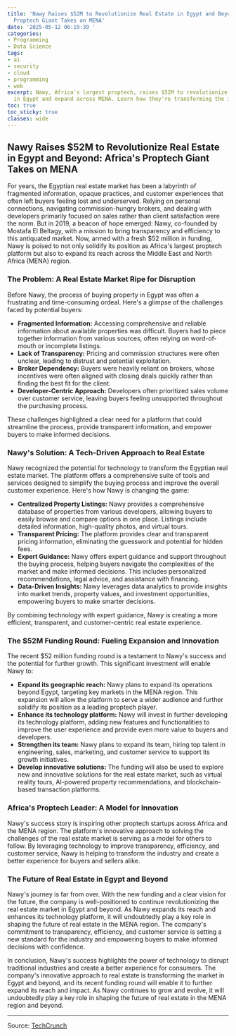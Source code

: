 ```yaml
---
title: 'Nawy Raises $52M to Revolutionize Real Estate in Egypt and Beyond: Africa''s
  Proptech Giant Takes on MENA'
date: '2025-05-12 06:19:39 '
categories:
- Programming
- Data Science
tags:
- ai
- security
- cloud
- programming
- web
excerpt: Nawy, Africa's largest proptech, raises $52M to revolutionize real estate
  in Egypt and expand across MENA. Learn how they're transforming the industry.
toc: true
toc_sticky: true
classes: wide
---
```


## Nawy Raises $52M to Revolutionize Real Estate in Egypt and Beyond: Africa's Proptech Giant Takes on MENA

For years, the Egyptian real estate market has been a labyrinth of fragmented information, opaque practices, and customer experiences that often left buyers feeling lost and underserved. Relying on personal connections, navigating commission-hungry brokers, and dealing with developers primarily focused on sales rather than client satisfaction were the norm. But in 2019, a beacon of hope emerged: Nawy, co-founded by Mostafa El Beltagy, with a mission to bring transparency and efficiency to this antiquated market. Now, armed with a fresh $52 million in funding, Nawy is poised to not only solidify its position as Africa's largest proptech platform but also to expand its reach across the Middle East and North Africa (MENA) region.

### The Problem: A Real Estate Market Ripe for Disruption

Before Nawy, the process of buying property in Egypt was often a frustrating and time-consuming ordeal. Here's a glimpse of the challenges faced by potential buyers:

*   **Fragmented Information:** Accessing comprehensive and reliable information about available properties was difficult. Buyers had to piece together information from various sources, often relying on word-of-mouth or incomplete listings.
*   **Lack of Transparency:** Pricing and commission structures were often unclear, leading to distrust and potential exploitation.
*   **Broker Dependency:** Buyers were heavily reliant on brokers, whose incentives were often aligned with closing deals quickly rather than finding the best fit for the client.
*   **Developer-Centric Approach:** Developers often prioritized sales volume over customer service, leaving buyers feeling unsupported throughout the purchasing process.

These challenges highlighted a clear need for a platform that could streamline the process, provide transparent information, and empower buyers to make informed decisions.

### Nawy's Solution: A Tech-Driven Approach to Real Estate

Nawy recognized the potential for technology to transform the Egyptian real estate market. The platform offers a comprehensive suite of tools and services designed to simplify the buying process and improve the overall customer experience. Here's how Nawy is changing the game:

*   **Centralized Property Listings:** Nawy provides a comprehensive database of properties from various developers, allowing buyers to easily browse and compare options in one place. Listings include detailed information, high-quality photos, and virtual tours.
*   **Transparent Pricing:** The platform provides clear and transparent pricing information, eliminating the guesswork and potential for hidden fees.
*   **Expert Guidance:** Nawy offers expert guidance and support throughout the buying process, helping buyers navigate the complexities of the market and make informed decisions. This includes personalized recommendations, legal advice, and assistance with financing.
*   **Data-Driven Insights:** Nawy leverages data analytics to provide insights into market trends, property values, and investment opportunities, empowering buyers to make smarter decisions.

By combining technology with expert guidance, Nawy is creating a more efficient, transparent, and customer-centric real estate experience.

### The $52M Funding Round: Fueling Expansion and Innovation

The recent $52 million funding round is a testament to Nawy's success and the potential for further growth. This significant investment will enable Nawy to:

*   **Expand its geographic reach:** Nawy plans to expand its operations beyond Egypt, targeting key markets in the MENA region. This expansion will allow the platform to serve a wider audience and further solidify its position as a leading proptech player.
*   **Enhance its technology platform:** Nawy will invest in further developing its technology platform, adding new features and functionalities to improve the user experience and provide even more value to buyers and developers.
*   **Strengthen its team:** Nawy plans to expand its team, hiring top talent in engineering, sales, marketing, and customer service to support its growth initiatives.
*   **Develop innovative solutions:** The funding will also be used to explore new and innovative solutions for the real estate market, such as virtual reality tours, AI-powered property recommendations, and blockchain-based transaction platforms.

### Africa's Proptech Leader: A Model for Innovation

Nawy's success story is inspiring other proptech startups across Africa and the MENA region. The platform's innovative approach to solving the challenges of the real estate market is serving as a model for others to follow. By leveraging technology to improve transparency, efficiency, and customer service, Nawy is helping to transform the industry and create a better experience for buyers and sellers alike.

### The Future of Real Estate in Egypt and Beyond

Nawy's journey is far from over. With the new funding and a clear vision for the future, the company is well-positioned to continue revolutionizing the real estate market in Egypt and beyond. As Nawy expands its reach and enhances its technology platform, it will undoubtedly play a key role in shaping the future of real estate in the MENA region. The company's commitment to transparency, efficiency, and customer service is setting a new standard for the industry and empowering buyers to make informed decisions with confidence.

In conclusion, Nawy's success highlights the power of technology to disrupt traditional industries and create a better experience for consumers. The company's innovative approach to real estate is transforming the market in Egypt and beyond, and its recent funding round will enable it to further expand its reach and impact. As Nawy continues to grow and evolve, it will undoubtedly play a key role in shaping the future of real estate in the MENA region and beyond.

---

Source: [TechCrunch](https://techcrunch.com/2025/05/11/egypts-nawy-lands-a-52m-series-a-to-take-on-mena/)